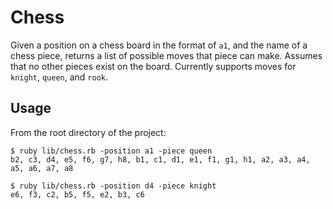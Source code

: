# Chess

Given a position on a chess board in the format of `a1`, and the name of a chess piece, returns a list of possible moves that piece can make. Assumes that no other pieces exist on the board. Currently supports moves for `knight`, `queen`, and `rook`.

## Usage

From the root directory of the project:

```
$ ruby lib/chess.rb -position a1 -piece queen
b2, c3, d4, e5, f6, g7, h8, b1, c1, d1, e1, f1, g1, h1, a2, a3, a4, a5, a6, a7, a8

$ ruby lib/chess.rb -position d4 -piece knight
e6, f3, c2, b5, f5, e2, b3, c6
```